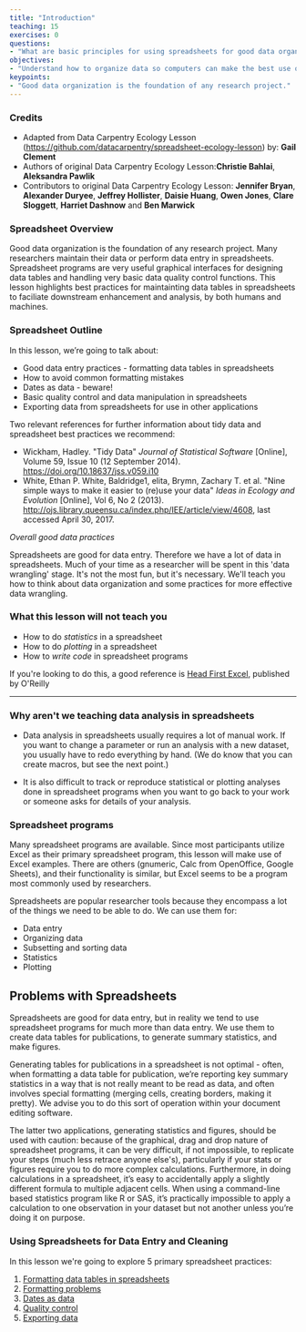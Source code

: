 ```yaml
---
title: "Introduction"
teaching: 15
exercises: 0
questions:
- "What are basic principles for using spreadsheets for good data organization?"
objectives:
- "Understand how to organize data so computers can make the best use of the data"
keypoints:
- "Good data organization is the foundation of any research project."
---
```

### Credits
- Adapted from Data Carpentry Ecology Lesson (https://github.com/datacarpentry/spreadsheet-ecology-lesson) by: **Gail Clement**
- Authors of original Data Carpentry Ecology Lesson:**Christie Bahlai**, **Aleksandra Pawlik**<br>
- Contributors to original Data Carpentry Ecology Lesson: **Jennifer Bryan**, **Alexander Duryee**, **Jeffrey Hollister**, **Daisie Huang**, **Owen Jones**, **Clare Sloggett**, **Harriet Dashnow** and **Ben Marwick**



### Spreadsheet Overview

Good data organization is the foundation of any research project. Many researchers maintain their data or perform data entry in
spreadsheets. Spreadsheet programs are very useful graphical interfaces for designing data tables and handling very basic data
quality control functions. This lesson highlights best practices for maintainting data tables in spreadsheets to faciliate downstream enhancement and  analysis, by both humans and machines.


### Spreadsheet Outline

In this lesson, we’re going to talk about:

- Good data entry practices - formatting data tables in spreadsheets
- How to avoid common formatting mistakes
- Dates as data - beware!
- Basic quality control and data manipulation in spreadsheets
- Exporting data from spreadsheets for use in other applications

Two relevant references for further information about tidy data and spreadsheet best practices we recommend:
- Wickham, Hadley. "Tidy Data" *Journal of Statistical Software* \[Online\], Volume 59, Issue 10 (12 September 2014). 	https://doi.org/10.18637/jss.v059.i10
- White, Ethan P. White, Baldridge1, elita, Brymn, Zachary T. et al. "Nine simple ways to make it easier to (re)use your data" *Ideas in Ecology and Evolution* \[Online\],  Vol 6, No 2 (2013). http://ojs.library.queensu.ca/index.php/IEE/article/view/4608, last accessed April 30, 2017.

*Overall good data practices*

Spreadsheets are good for data entry. Therefore we have a lot of data in spreadsheets. 
Much of your time as a researcher will be spent in this 'data wrangling' stage.
It's not the most fun, but it's necessary. We'll teach you how to think
about data organization and some practices for more effective data wrangling.

### What this lesson will not teach you

- How to do *statistics* in a spreadsheet
- How to do *plotting* in a spreadsheet
- How to *write code* in spreadsheet programs

If you're looking to do this, a good reference is
[Head First Excel](https://www.amazon.com/Head-First-Excel-learners-spreadsheets/dp/0596807694/ref=sr_1_1?ie=UTF8&qid=1491594584&sr=8-1&keywords=head+first+excel), published by O'Reilly

---

### Why aren't we teaching data analysis in spreadsheets

- Data analysis in spreadsheets usually requires a lot of manual
  work. If you want to change a parameter or run an analysis with a
  new dataset, you usually have to redo everything by hand. (We do
  know that you can create macros, but see the next point.)

- It is also difficult to track or reproduce statistical or plotting
  analyses done in spreadsheet programs when you want to go back to
  your work or someone asks for details of your analysis.

### Spreadsheet programs

Many spreadsheet programs are available. Since most participants utilize Excel as their primary spreadsheet program, this lesson will make use of Excel examples. There are others (gnumeric, Calc from OpenOffice, Google Sheets), and their functionality is similar, but Excel seems to be a program most commonly used by researchers.

Spreadsheets are popular researcher tools because they encompass a lot of the things we need to be able to do. We can use them for:
- Data entry
- Organizing data
- Subsetting and sorting data
- Statistics
- Plotting

## Problems with Spreadsheets

Spreadsheets are good for data entry, but in reality we tend to
use spreadsheet programs for much more than data entry. We use them
to create data tables for publications, to generate summary
statistics, and make figures.

Generating tables for publications in a spreadsheet is not
optimal - often, when formatting a data table for publication, we’re
reporting key summary statistics in a way that is not really meant to
be read as data, and often involves special formatting
(merging cells, creating borders, making it pretty). We advise you to
do this sort of operation within your document editing software.

The latter two applications, generating statistics and figures, should 
be used with caution: because of the graphical, drag and drop nature of 
spreadsheet programs, it can be very difficult, if not impossible, to 
replicate your steps (much less retrace anyone else's), particularly if your 
stats or figures require you to do more complex calculations. Furthermore, 
in doing calculations in a spreadsheet, it’s easy to accidentally apply a 
slightly different formula to multiple adjacent cells. When using a 
command-line based statistics program like R or SAS, it’s practically 
impossible to apply a calculation to one observation in your 
dataset but not another unless you’re doing it on purpose. 

### Using Spreadsheets for Data Entry and Cleaning

In this lesson we're going to explore 5 primary spreadsheet practices:

1. [Formatting data tables in spreadsheets](../01-format-data/)
2. [Formatting problems](../02-common-mistakes/)
3. [Dates as data](../03-dates-as-data/)
4. [Quality control](../04-quality-control/)
5. [Exporting data](../05-exporting-data/)

